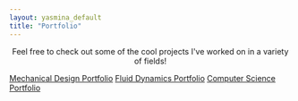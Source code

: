 ```yaml
---
layout: yasmina_default
title: "Portfolio"
---
```


<p style="text-align: center;">Feel free to check out some of the cool projects I've worked on in a variety of fields!</p>

<div class="button-container">
  <a href="/mechanicaldesign" class="portfolio-button">Mechanical Design Portfolio</a>
  <a href="/fluiddynamics" class="portfolio-button">Fluid Dynamics Portfolio</a>
  <a href="/computerscience" class="portfolio-button">Computer Science Portfolio</a>
</div>
